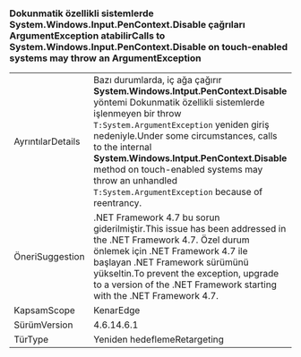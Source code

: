 ### <a name="calls-to-systemwindowsinputpencontextdisable-on-touch-enabled-systems-may-throw-an-argumentexception"></a><span data-ttu-id="38e31-101">Dokunmatik özellikli sistemlerde System.Windows.Input.PenContext.Disable çağrıları ArgumentException atabilir</span><span class="sxs-lookup"><span data-stu-id="38e31-101">Calls to System.Windows.Input.PenContext.Disable on touch-enabled systems may throw an ArgumentException</span></span>

|   |   |
|---|---|
|<span data-ttu-id="38e31-102">Ayrıntılar</span><span class="sxs-lookup"><span data-stu-id="38e31-102">Details</span></span>|<span data-ttu-id="38e31-103">Bazı durumlarda, iç ağa çağırır <strong>System.Windows.Intput.PenContext.Disable</strong> yöntemi Dokunmatik özellikli sistemlerde işlenmeyen bir throw <code>T:System.ArgumentException</code> yeniden giriş nedeniyle.</span><span class="sxs-lookup"><span data-stu-id="38e31-103">Under some circumstances, calls to the internal <strong>System.Windows.Intput.PenContext.Disable</strong> method on touch-enabled systems may throw an unhandled <code>T:System.ArgumentException</code> because of reentrancy.</span></span>|
|<span data-ttu-id="38e31-104">Öneri</span><span class="sxs-lookup"><span data-stu-id="38e31-104">Suggestion</span></span>|<span data-ttu-id="38e31-105">.NET Framework 4.7 bu sorun giderilmiştir.</span><span class="sxs-lookup"><span data-stu-id="38e31-105">This issue has been addressed in the .NET Framework 4.7.</span></span> <span data-ttu-id="38e31-106">Özel durum önlemek için .NET Framework 4.7 ile başlayan .NET Framework sürümünü yükseltin.</span><span class="sxs-lookup"><span data-stu-id="38e31-106">To prevent the exception, upgrade to a version of the .NET Framework starting with the .NET Framework 4.7.</span></span>|
|<span data-ttu-id="38e31-107">Kapsam</span><span class="sxs-lookup"><span data-stu-id="38e31-107">Scope</span></span>|<span data-ttu-id="38e31-108">Kenar</span><span class="sxs-lookup"><span data-stu-id="38e31-108">Edge</span></span>|
|<span data-ttu-id="38e31-109">Sürüm</span><span class="sxs-lookup"><span data-stu-id="38e31-109">Version</span></span>|<span data-ttu-id="38e31-110">4.6.1</span><span class="sxs-lookup"><span data-stu-id="38e31-110">4.6.1</span></span>|
|<span data-ttu-id="38e31-111">Tür</span><span class="sxs-lookup"><span data-stu-id="38e31-111">Type</span></span>|<span data-ttu-id="38e31-112">Yeniden hedefleme</span><span class="sxs-lookup"><span data-stu-id="38e31-112">Retargeting</span></span>|

